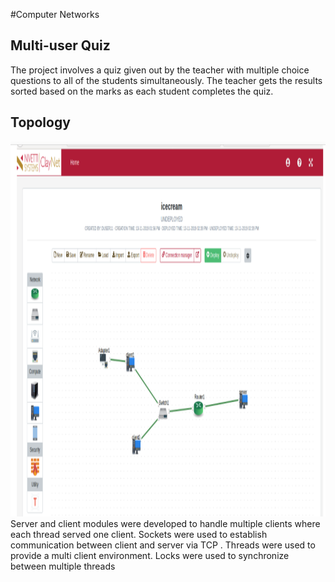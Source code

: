 #Computer Networks
## Multi-user Quiz

The project involves a quiz given out by the teacher with multiple choice questions to all of the students simultaneously. The teacher gets the results sorted based on the marks as each student completes the quiz.

## Topology
<img src="src/image.png" width="900" height="600">
Server and client modules were developed to handle multiple clients where each thread served one client.
Sockets were used to establish communication between client and server via TCP .
Threads were used to provide a multi client environment.
Locks were used to synchronize between multiple threads
